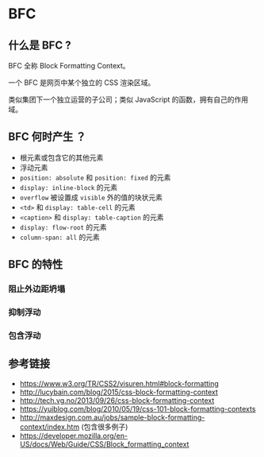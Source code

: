 # BFC

## 什么是 BFC ?
BFC 全称 Block Formatting Context。

一个 BFC 是网页中某个独立的 CSS 渲染区域。    

类似集团下一个独立运营的子公司；类似 JavaScript 的函数，拥有自己的作用域。

## BFC 何时产生 ？
* 根元素或包含它的其他元素
* 浮动元素
* `position: absolute` 和 `position: fixed` 的元素
* `display: inline-block` 的元素
* `overflow` 被设置成 `visible` 外的值的块状元素
* `<td>` 和 `display: table-cell` 的元素
* `<caption>` 和 `display: table-caption` 的元素
* `display: flow-root` 的元素
* `column-span: all` 的元素

## BFC 的特性
### 阻止外边距坍塌
### 抑制浮动
### 包含浮动

## 参考链接
* https://www.w3.org/TR/CSS2/visuren.html#block-formatting
* http://lucybain.com/blog/2015/css-block-formatting-context
* http://tech.vg.no/2013/09/26/css-block-formatting-context
* https://yuiblog.com/blog/2010/05/19/css-101-block-formatting-contexts
* http://maxdesign.com.au/jobs/sample-block-formatting-context/index.htm (包含很多例子)
* https://developer.mozilla.org/en-US/docs/Web/Guide/CSS/Block_formatting_context

